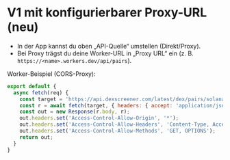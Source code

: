 # V1 mit konfigurierbarer Proxy-URL (neu)
- In der App kannst du oben „API-Quelle“ umstellen (Direkt/Proxy).
- Bei Proxy trägst du deine Worker-URL in „Proxy URL“ ein (z. B. `https://<name>.workers.dev/api/pairs`).

Worker-Beispiel (CORS-Proxy):
```js
export default {
  async fetch(req) {
    const target = 'https://api.dexscreener.com/latest/dex/pairs/solana';
    const r = await fetch(target, { headers: { accept: 'application/json' } });
    const out = new Response(r.body, r);
    out.headers.set('Access-Control-Allow-Origin', '*');
    out.headers.set('Access-Control-Allow-Headers', 'Content-Type, Accept');
    out.headers.set('Access-Control-Allow-Methods', 'GET, OPTIONS');
    return out;
  }
}
```
